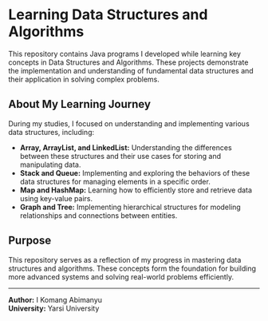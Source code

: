 # Learning Data Structures and Algorithms

This repository contains Java programs I developed while learning key concepts in Data Structures and Algorithms. These projects demonstrate the implementation and understanding of fundamental data structures and their application in solving complex problems.

## About My Learning Journey

During my studies, I focused on understanding and implementing various data structures, including:

- **Array, ArrayList, and LinkedList:** Understanding the differences between these structures and their use cases for storing and manipulating data.
- **Stack and Queue:** Implementing and exploring the behaviors of these data structures for managing elements in a specific order.
- **Map and HashMap:** Learning how to efficiently store and retrieve data using key-value pairs.
- **Graph and Tree:** Implementing hierarchical structures for modeling relationships and connections between entities.

## Purpose

This repository serves as a reflection of my progress in mastering data structures and algorithms. These concepts form the foundation for building more advanced systems and solving real-world problems efficiently.

---
**Author:** I Komang Abimanyu  
**University:** Yarsi University

